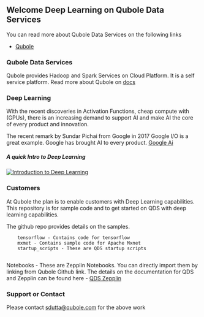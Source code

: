 
## Welcome Deep Learning on Qubole Data Services

You can read more about Qubole Data Services on the following links

- [Qubole](https://www.qubole.com)

### Qubole Data Services

Qubole provides Hadoop and Spark Services on Cloud Platform. It is a self service platform.
Read more about Qubole on [docs](http://docs.qubole.com "Qubole Docs")

### Deep Learning

With the recent discoveries in Activation Functions, cheap compute with (GPUs), there is an increasing demand to support AI and make AI the core of every product and innovation.

The recent remark by Sundar Pichai from Google in 2017 Google I/O is a great example. Google has brought AI to every product.
[Google Ai](https://google.ai/ "Google AI")

##### A quick Intro to Deep Learning

[![Introduction to Deep Learning](https://github.com/tfshivaji/deeplearning/blob/master/docs/images/DeepLearningFrontPage.png)](https://www.youtube.com/watch?v=iF8dRePlPUo "Introduction to Deep Learning") 

### Customers

At Qubole the plan is to enable customers with Deep Learning capabilities. This repository is for sample code and to get started on QDS with deep learning capabilities. 



The github repo provides details on the samples.

```
	tensorflow - Contains code for tensorflow
	mxmet - Contains sample code for Apache Mxnet
	startup_scripts - These are QDS startup scripts


```

Notebooks - These are Zepplin Notebooks. You can directly import them by linking from Qubole Github link.
The details on the documentation for QDS and Zepplin can be found here - [QDS Zepplin](http://docs.qubole.com/en/latest/user-guide/features/notebook/link-notebook-github.html)

### Support or Contact
Please contact sdutta@qubole.com for the above work